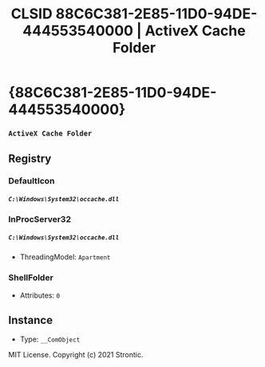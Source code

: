 ﻿---
title: "CLSID 88C6C381-2E85-11D0-94DE-444553540000 | ActiveX Cache Folder"
excerpt: What is COM-Object CLSID 88C6C381-2E85-11D0-94DE-444553540000?
---

# {88C6C381-2E85-11D0-94DE-444553540000}

### `ActiveX Cache Folder`

## Registry


### DefaultIcon

##### `C:\Windows\System32\occache.dll`

### InProcServer32

##### `C:\Windows\System32\occache.dll`
* ThreadingModel: `Apartment`

### ShellFolder

* Attributes: `0`

## Instance

* Type: `__ComObject`

MIT License. Copyright (c) 2021 Strontic.


